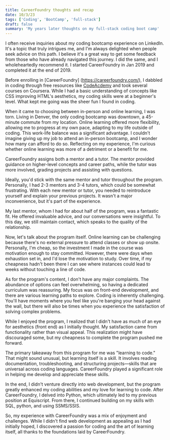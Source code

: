```yaml
---
title: CareerFoundry thoughts and recap
date: 10/3/23
tags: ['Coding', 'BootCamp', 'full-stack']
draft: false
summary: 'My years later thoughts on my full-stack coding boot camp'
---
```


I often receive inquiries about my coding bootcamp experience on LinkedIn. It's a topic that truly intrigues me, and I'm always delighted when people seek advice on this path. I believe it's a great way to get some feedback from those who have already navigated this journey. I did the same, and I wholeheartedly recommend it. I started CareerFoundry in Jan 2019 and completed it at the end of 2019.

Before enrolling in [CareerFoundry] (https://careerfoundry.com/), I dabbled in coding through free resources like [CodeAcdemy](https://www.codecademy.com/) and took several courses on Coursera. While I had a basic understanding of concepts like CSS improving HTML's aesthetics, my coding skills were at a beginner's level. What kept me going was the sheer fun I found in coding.

When it came to choosing between in-person and online learning, I was torn. Living in Denver, the only coding bootcamp was downtown, a 45-minute commute from my location. Online learning offered more flexibility, allowing me to progress at my own pace, adapting to my life outside of coding. This work-life balance was a significant advantage. I couldn't imagine giving up my job to attend an in-person bootcamp, and I wonder how many can afford to do so. Reflecting on my experience, I'm curious whether online learning was more of a detriment or a benefit for me.

CareerFoundry assigns both a mentor and a tutor. The mentor provided guidance on higher-level concepts and career paths, while the tutor was more involved, grading projects and assisting with questions.

Ideally, you'd stick with the same mentor and tutor throughout the program. Personally, I had 2-3 mentors and 3-4 tutors, which could be somewhat frustrating. With each new mentor or tutor, you needed to reintroduce yourself and explain your previous projects. It wasn't a major inconvenience, but it's part of the experience.

My last mentor, whom I had for about half of the program, was a fantastic fit. He offered invaluable advice, and our conversations were insightful. To this day, we still maintain contact, which speaks to the quality of the relationship.

Now, let's talk about the program itself. Online learning can be challenging because there's no external pressure to attend classes or show up onsite. Personally, I'm cheap, so the investment I made in the course was motivation enough to stay committed. However, there were days when exhaustion set in, and I'd lose the motivation to study. Over time, if my cheapness hadn't been there I can see where instances could lead to weeks without touching a line of code.

As for the program's content, I don't have any major complaints. The abundance of options can feel overwhelming, so having a dedicated curriculum was reassuring. My focus was on front-end development, and there are various learning paths to explore.  Coding is inherently challenging. You'll have moments where you feel like you're banging your head against the wall, but there will also be times when you experience the satisfaction of solving complex problems. 

While I enjoyed the program, I realized that I didn't have as much of an eye for aesthetics (front end) as I initially thought. My satisfaction came from functionality rather than visual appeal. This realization might have discouraged some, but my cheapness to complete the program pushed me forward.

The primary takeaway from this program for me was "learning to code." That might sound unusual, but learning itself is a skill. It involves reading documentation, troubleshooting, and structuring projects—skills that are universal across coding languages. CareerFoundry played a significant role in helping me develop and appreciate these skills.

In the end, I didn't venture directly into web development, but the program greatly enhanced my coding abilities and my love for learning to code. After CareerFoundry, I delved into Python, which ultimately led to my previous position at Equiscript. From there, I continued building on my skills with SQL, python, and using SSMS/SSIS.

So, my experience with CareerFoundry was a mix of enjoyment and challenges. While I didn't find web development as appealing as I had initially hoped, I discovered a passion for coding and the art of learning itself, all thanks to the foundations laid by CareerFoundry.